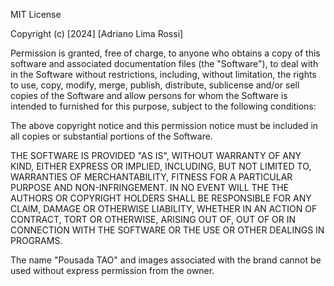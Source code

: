 MIT License

Copyright (c) [2024] [Adriano Lima Rossi]

Permission is granted, free of charge, to anyone who obtains a copy
of this software and associated documentation files (the "Software"), to deal with
in the Software without restrictions, including, without limitation, the rights
to use, copy, modify, merge, publish, distribute, sublicense and/or sell
copies of the Software and allow persons for whom the Software is intended to
furnished for this purpose, subject to the following conditions:

The above copyright notice and this permission notice must be included in all
copies or substantial portions of the Software.

THE SOFTWARE IS PROVIDED "AS IS", WITHOUT WARRANTY OF ANY KIND, EITHER EXPRESS OR
IMPLIED, INCLUDING, BUT NOT LIMITED TO, WARRANTIES OF MERCHANTABILITY,
FITNESS FOR A PARTICULAR PURPOSE AND NON-INFRINGEMENT. IN NO EVENT WILL THE
THE AUTHORS OR COPYRIGHT HOLDERS SHALL BE RESPONSIBLE FOR ANY CLAIM, DAMAGE OR OTHERWISE
LIABILITY, WHETHER IN AN ACTION OF CONTRACT, TORT OR OTHERWISE, ARISING OUT OF,
OUT OF OR IN CONNECTION WITH THE SOFTWARE OR THE USE OR OTHER DEALINGS IN
PROGRAMS.

The name "Pousada TAO" and images associated with the brand cannot be used without express permission from the owner.